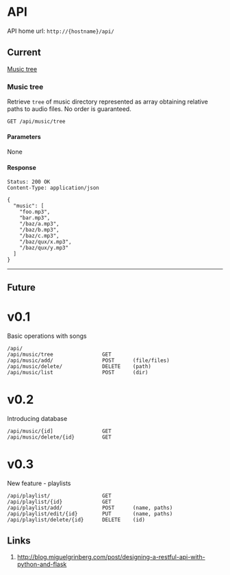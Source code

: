 # API

API home url: `http://{hostname}/api/`

## Current

[Music tree](#music-tree)


### Music tree
Retrieve `tree` of music directory represented as array obtaining relative paths to audio files. No order is guaranteed.
```
GET /api/music/tree
```
#### Parameters
None

#### Response
```
Status: 200 OK
Content-Type: application/json

{
  "music": [
    "foo.mp3",
    "bar.mp3",
    "/baz/a.mp3",
    "/baz/b.mp3",
    "/baz/c.mp3",
    "/baz/qux/x.mp3",
    "/baz/qux/y.mp3"
  ]
}
```


---

## Future

# v0.1
Basic operations with songs
```
/api/
/api/music/tree                GET
/api/music/add/                POST      (file/files)
/api/music/delete/             DELETE    (path)
/api/music/list                POST      (dir)
```

# v0.2
Introducing database
```
/api/music/{id]                GET
/api/music/delete/{id}         GET
```


# v0.3
New feature - playlists
```
/api/playlist/                 GET
/api/playlist/{id}             GET
/api/playlist/add/             POST      (name, paths)
/api/playlist/edit/{id}        PUT       (name, paths)
/api/playlist/delete/{id}      DELETE    (id)
```

## Links
1. http://blog.miguelgrinberg.com/post/designing-a-restful-api-with-python-and-flask
